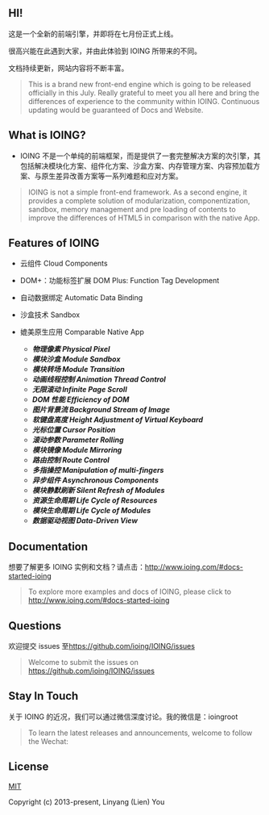 ## HI!

 这是一个全新的前端引擎，并即将在七月份正式上线。
 
 很高兴能在此遇到大家，并由此体验到 IOING 所带来的不同。
 
 文档持续更新，网站内容将不断丰富。
 
> This is a brand new front-end engine which is going to be released officially in this July.
Really grateful to meet you all here and bring the differences of experience to the community within IOING.
Continuous updating would be guaranteed of Docs and Website.

## What is IOING?
- IOING 不是一个单纯的前端框架，而是提供了一套完整解决方案的次引擎，其包括解决模块化方案、组件化方案、沙盒方案、内存管理方案、内容预加载方案、与原生差异改善方案等一系列难题和应对方案。

> IOING is not a simple front-end framework. 
As a second engine, it provides a complete solution of modularization, componentization, sandbox, memory management and pre loading of contents to improve the differences of HTML5 in comparison with the native App.

## Features of IOING
- 云组件 Cloud Components
- DOM+：功能标签扩展 DOM Plus: Function Tag Development
- 自动数据绑定 Automatic Data Binding
- 沙盒技术 Sandbox
- 媲美原生应用 Comparable Native App

  - ***物理像素 Physical Pixel***
  - ***模块沙盒 Module Sandbox***
  - ***模块转场 Module Transition***
  - ***动画线程控制 Animation Thread Control***
  - ***无限滚动 Infinite Page Scroll***
  - ***DOM 性能 Efficiency of DOM***
  - ***图片背景流 Background Stream of Image***
  - ***软键盘高度 Height Adjustment of Virtual Keyboard***
  - ***光标位置 Cursor Position***
  - ***滚动参数 Parameter Rolling***
  - ***模块镜像 Module Mirroring***
  - ***路由控制 Route Control***
  - ***多指操控 Manipulation of multi-fingers***
  - ***异步组件 Asynchronous Components***
  - ***模块静默刷新 Silent Refresh of Modules***
  - ***资源生命周期 Life Cycle of Resources***
  - ***模块生命周期 Life Cycle of Modules***
  - ***数据驱动视图 Data-Driven View***

## Documentation
想要了解更多 IOING 实例和文档？请点击：<http://www.ioing.com/#docs-started-ioing>

> To explore more examples and docs of IOING, please click to <http://www.ioing.com/#docs-started-ioing>

## Questions
欢迎提交 issues 至<https://github.com/ioing/IOING/issues>

> Welcome to submit the issues on <https://github.com/ioing/IOING/issues>

## Stay In Touch
关于 IOING 的近况，我们可以通过微信深度讨论。我的微信是：ioingroot

> To learn the latest releases and announcements, welcome to follow the Wechat: 

## License

[MIT](http://opensource.org/licenses/MIT)

Copyright (c) 2013-present, Linyang (Lien) You
